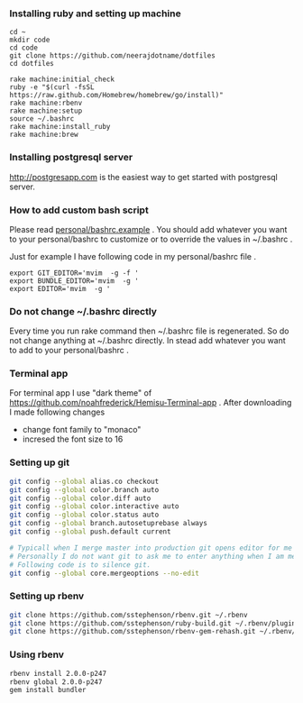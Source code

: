 ### Installing ruby and setting up machine

```
cd ~
mkdir code
cd code
git clone https://github.com/neerajdotname/dotfiles
cd dotfiles

rake machine:initial_check
ruby -e "$(curl -fsSL https://raw.github.com/Homebrew/homebrew/go/install)"
rake machine:rbenv
rake machine:setup
source ~/.bashrc
rake machine:install_ruby
rake machine:brew
```

### Installing postgresql server

http://postgresapp.com is the easiest way to get started with postgresql
server.

### How to add custom bash script

Please read [personal/bashrc.example](https://github.com/neerajdotname/dotfiles/blob/master/personal/bashrc.example) . You should add whatever you want to your personal/bashrc to customize or to override the values in ~/.bashrc .

Just for example I have following code in my personal/bashrc file .

```
export GIT_EDITOR='mvim  -g -f '
export BUNDLE_EDITOR='mvim  -g '
export EDITOR='mvim  -g '
```

### Do not change ~/.bashrc directly

Every time you run rake command then ~/.bashrc file is regenerated. So
do not change anything at ~/.bashrc directly. In stead add whatever you
want to add to your personal/bashrc .

### Terminal app

For terminal app I use "dark theme" of https://github.com/noahfrederick/Hemisu-Terminal-app . After downloading I made following changes
- change font family to "monaco"
- incresed the font size to 16

### Setting up git 

``` bash
git config --global alias.co checkout
git config --global color.branch auto
git config --global color.diff auto
git config --global color.interactive auto
git config --global color.status auto
git config --global branch.autosetuprebase always
git config --global push.default current

# Typicall when I merge master into production git opens editor for me to type merge message.
# Personally I do not want git to ask me to enter anything when I am merging a branch into another.
# Following code is to silence git.
git config --global core.mergeoptions --no-edit
```
### Setting up rbenv

``` bash
git clone https://github.com/sstephenson/rbenv.git ~/.rbenv
git clone https://github.com/sstephenson/ruby-build.git ~/.rbenv/plugins/ruby-build
git clone https://github.com/sstephenson/rbenv-gem-rehash.git ~/.rbenv/plugins/rbenv-gem-rehash
```

### Using rbenv

``` bash
rbenv install 2.0.0-p247
rbenv global 2.0.0-p247
gem install bundler
```

